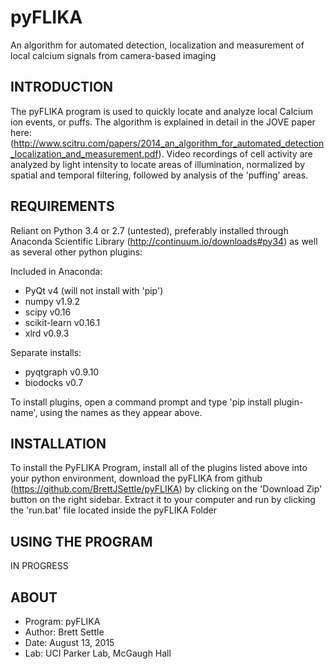 # pyFLIKA
An algorithm for automated detection, localization and measurement of local calcium signals from camera-based imaging


INTRODUCTION
------------
The pyFLIKA program is used to quickly locate and analyze local Calcium ion events, or puffs.  The algorithm is explained in detail in the JOVE paper here: (http://www.scitru.com/papers/2014_an_algorithm_for_automated_detection_localization_and_measurement.pdf).  Video recordings of cell activity are analyzed by light intensity to locate areas of illumination, normalized by spatial and temporal filtering, followed by analysis of the 'puffing' areas.

REQUIREMENTS
------------
Reliant on Python 3.4 or 2.7 (untested), preferably installed through Anaconda Scientific Library (http://continuum.io/downloads#py34) as well as several other python plugins:

Included in Anaconda:
*	PyQt 		v4	(will not install with 'pip')
*	numpy 	v1.9.2
*	scipy 	v0.16
*	scikit-learn	v0.16.1
*	xlrd		v0.9.3

Separate installs:
*	pyqtgraph	v0.9.10
*	biodocks	v0.7

To install plugins, open a command prompt and type 'pip install plugin-name', using the names as they appear above.

INSTALLATION
------------
To install the PyFLIKA Program, install all of the plugins listed above into your python environment, download the pyFLIKA from github (https://github.com/BrettJSettle/pyFLIKA) by clicking on the 'Download Zip' button on the right sidebar. Extract it to your computer and run by clicking the 'run.bat' file located inside the pyFLIKA Folder


USING THE PROGRAM
-----------------
IN PROGRESS

ABOUT
-----
*	Program: pyFLIKA
*	Author: Brett Settle
*	Date: August 13, 2015
*	Lab: UCI Parker Lab, McGaugh Hall
